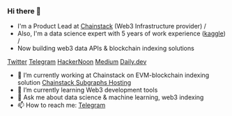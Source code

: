 ### Hi there 👋

- I'm a Product Lead at [Chainstack](https://chainstack.com) (Web3 Infrastructure provider) /
- Also, I'm a data science expert with 5 years of work experience ([kaggle](https://www.kaggle.com/kirill702b)) /
- Now building web3 data APIs & blockchain indexing solutions 

 [Twitter](https://twitter.com/balakhonoff)
 [Telegram](https://t.me/kirill_balakhonov)
 [HackerNoon](https://hackernoon.com/u/balakhonoff)
 [Medium](https://medium.com/@balakhonoff_47314)
 [Daily.dev](https://app.daily.dev/balakhonoff)


- 🔭 I’m currently working at Chainstack on EVM-blockchain indexing solution [Chainstack Subgraphs Hosting](https://chainstack.com/subgraphs/)
- 🌱 I’m currently learning Web3 development tools
- 💬 Ask me about data science & machine learning, web3 indexing
- 📫 How to reach me: [Telegram](https://t.me/kirill_balakhonov)


